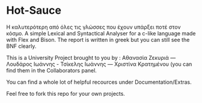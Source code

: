 # Hot-Sauce
Η καλυτερότερη από όλες τις γλώσσες που έχουν υπάρξει ποτέ στον κόσμο. 
A simple Lexical and Syntactical Analyser for a c-like language made with Flex and Bison. The report is written in greek but you can still see the BNF clearly.

This is a University Project brought to you by : Αθανασία Ζεκυριά — Λουδάρος Ιωάννης - Τσίκελης Ιωάννης — Χριστίνα Κρατημένου 
(you can find them in the Collaborators panel.

You can find a whole lot of helpful recources under Documentation/Extras.

Feel free to fork this repo for your own projects.
 
